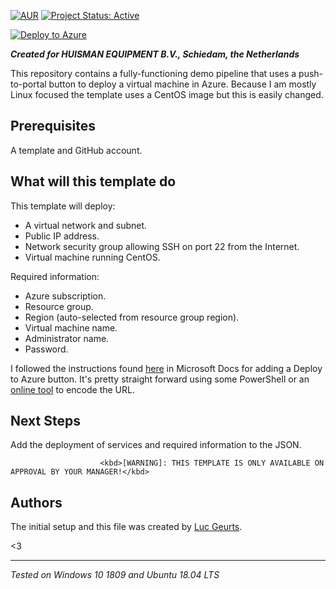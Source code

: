 [![AUR](https://img.shields.io/badge/License-GPLv3-blue.svg)](https://github.com/lgeurts/deply-to-azure/LICENSE.md) [![Project Status: Active](http://www.repostatus.org/badges/latest/active.svg)](http://www.repostatus.org/#active)

[![Deploy to Azure](https://aka.ms/deploytoazurebutton)](https://portal.azure.com/#create/Microsoft.Template/uri/https%3A%2F%2Fraw.githubusercontent.com%2Flgeurts%2Fdeploy-to-azure%2Fmaster%2Ftemplate.json)

***Created for HUISMAN EQUIPMENT B.V., Schiedam, the Netherlands***

This repository contains a fully-functioning demo pipeline that uses a push-to-portal button to deploy a virtual machine in Azure. 
Because I am mostly Linux focused the template uses a CentOS image but this is easily changed.

## Prerequisites

A template and GitHub account.

## What will this template do

This template will deploy:

- A virtual network and subnet.
- Public IP address.
- Network security group allowing SSH on port 22 from the Internet.
- Virtual machine running CentOS.

Required information:

- Azure subscription.
- Resource group.
- Region (auto-selected from resource group region).
- Virtual machine name.
- Administrator name.
- Password.

I followed the instructions found [here](https://docs.microsoft.com/en-us/azure/azure-resource-manager/templates/deploy-to-azure-button) in Microsoft Docs for adding a Deploy to Azure button. It's pretty straight forward using some PowerShell or an [online tool](https://www.urlencoder.org/) to encode the URL.

## Next Steps
Add the deployment of services and required information to the JSON.

                        <kbd>[WARNING]: THIS TEMPLATE IS ONLY AVAILABLE ON APPROVAL BY YOUR MANAGER!</kbd>

## Authors

The initial setup and this file was created by [Luc Geurts](https://lgeurts.github.io).

<3

***
*Tested on Windows 10 1809 and Ubuntu 18.04 LTS*
